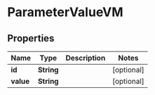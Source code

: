 
# ParameterValueVM

## Properties
Name | Type | Description | Notes
------------ | ------------- | ------------- | -------------
**id** | **String** |  |  [optional]
**value** | **String** |  |  [optional]



